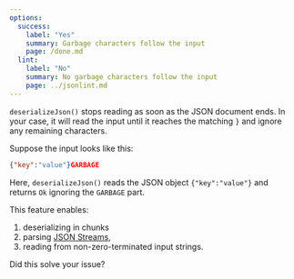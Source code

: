 ```yaml
---
options:
  success:
    label: "Yes"
    summary: Garbage characters follow the input
    page: /done.md
  lint:
    label: "No"
    summary: No garbage characters follow the input
    page: ../jsonlint.md
---
```


`deserializeJson()` stops reading as soon as the JSON document ends.
In your case, it will read the input until it reaches the matching `}` and ignore any remaining characters.

Suppose the input looks like this:

```json
{"key":"value"}GARBAGE
```

Here, `deserializeJson()` reads the JSON object `{"key":"value"}` and returns `Ok` ignoring the `GARBAGE` part.

This feature enables:

1. deserializing in chunks
2. parsing [JSON Streams](https://en.wikipedia.org/wiki/JSON_streaming),
3. reading from non-zero-terminated input strings.

Did this solve your issue?
